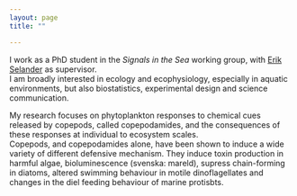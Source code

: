 ```yaml
---
layout: page
title: ""

---
```


I work as a PhD student in the *Signals in the Sea* working group, with [Erik Selander](https://www.researchgate.net/profile/Erik-Selander) as supervisor.<br>
I am broadly interested in ecology and ecophysiology, especially in aquatic environments, but also biostatistics, experimental design and science communication.

My research focuses on phytoplankton responses to chemical cues released by copepods, called copepodamides, and the consequences of these responses at individual to ecosystem scales.<br>
Copepods, and copepodamides alone, have been shown to induce a wide variety of different defensive mechanism. They induce toxin production in harmful algae, bioluminescence (svenska: mareld), supress chain-forming in diatoms, altered swimming behaviour in motile dinoflagellates and changes in the diel feeding behaviour of marine protisbts.
